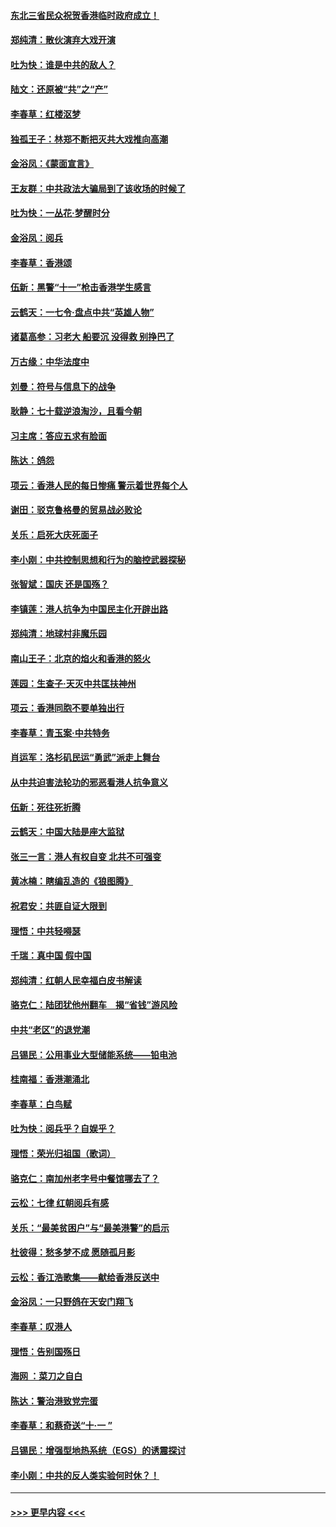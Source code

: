 #### [东北三省民众祝贺香港临时政府成立！](../pages/nsc993/n11571215.md?t=10061833) 
#### [郑纯清：散伙演弃大戏开演](../pages/nsc993/n11570826.md?t=10061833) 
#### [吐为快：谁是中共的敌人？](../pages/nsc993/n11570817.md?t=10061833) 
#### [陆文：还原被“共”之“产”](../pages/nsc993/n11570798.md?t=10061833) 
#### [李春草：红楼沤梦](../pages/nsc993/n11569673.md?t=10061833) 
#### [独孤王子：林郑不断把灭共大戏推向高潮](../pages/nsc993/n11569381.md?t=10061833) 
#### [金浴凤：《蒙面宣言》](../pages/nsc993/n11569368.md?t=10061833) 
#### [王友群：中共政法大骗局到了该收场的时候了](../pages/nsc993/n11568940.md?t=10061833) 
#### [吐为快：一丛花‧梦醒时分](../pages/nsc993/n11567491.md?t=10061833) 
#### [金浴凤：阅兵](../pages/nsc993/n11567454.md?t=10061833) 
#### [李春草：香港颂](../pages/nsc993/n11567444.md?t=10061833) 
#### [伍新：黑警“十一”枪击香港学生感言](../pages/nsc993/n11567426.md?t=10061833) 
#### [云鹤天：一七令‧盘点中共“英雄人物”](../pages/nsc993/n11567091.md?t=10061833) 
#### [诸葛高参：习老大 船要沉 没得救 别挣巴了](../pages/nsc993/n11566976.md?t=10061833) 
#### [万古缘：中华法度中](../pages/nsc993/n11566726.md?t=10061833) 
#### [刘曼：符号与信息下的战争](../pages/nsc993/n11564655.md?t=10061833) 
#### [耿静：七十载逆浪淘沙，且看今朝](../pages/nsc993/n11564520.md?t=10061833) 
#### [习主席：答应五求有脸面](../pages/nsc993/n11563953.md?t=10061833) 
#### [陈达：鸽怨](../pages/nsc993/n11561879.md?t=10061833) 
#### [项云：香港人民的每日惨痛  警示着世界每个人](../pages/nsc993/n11559273.md?t=10061833) 
#### [谢田：驳克鲁格曼的贸易战必败论](../pages/nsc993/n11555840.md?t=10061833) 
#### [关乐：启死大庆死面子](../pages/nsc993/n11556823.md?t=10061833) 
#### [李小刚：中共控制思想和行为的脑控武器探秘](../pages/nsc993/n11556776.md?t=10061833) 
#### [张智斌：国庆  还是国殇？](../pages/nsc993/n11556617.md?t=10061833) 
#### [李镇莲：港人抗争为中国民主化开辟出路](../pages/nsc993/n11556570.md?t=10061833) 
#### [郑纯清：地球村非魔乐园](../pages/nsc993/n11555415.md?t=10061833) 
#### [南山王子：北京的焰火和香港的怒火](../pages/nsc993/n11555318.md?t=10061833) 
#### [莲园：生查子·天灭中共匡扶神州](../pages/nsc993/n11555302.md?t=10061833) 
#### [项云：香港同胞不要单独出行](../pages/nsc993/n11555276.md?t=10061833) 
#### [李春草：青玉案‧中共特务](../pages/nsc993/n11552356.md?t=10061833) 
#### [肖运军：洛杉矶民运“勇武”派走上舞台](../pages/nsc993/n11551595.md?t=10061833) 
#### [从中共迫害法轮功的邪恶看港人抗争意义](../pages/nsc993/n11540858.md?t=10061833) 
#### [伍新：死往死折腾](../pages/nsc993/n11550174.md?t=10061833) 
#### [云鹤天：中国大陆是座大监狱](../pages/nsc993/n11550155.md?t=10061833) 
#### [张三一言：港人有权自变 北共不可强变](../pages/nsc993/n11550132.md?t=10061833) 
#### [黄冰楠：瞎编乱造的《狼图腾》](../pages/nsc993/n11550082.md?t=10061833) 
#### [祝君安：共匪自证大限到](../pages/nsc993/n11550041.md?t=10061833) 
#### [理悟：中共轻嘚瑟](../pages/nsc993/n11547978.md?t=10061833) 
#### [千瑞：真中国 假中国](../pages/nsc993/n11547865.md?t=10061833) 
#### [郑纯清：红朝人民幸福白皮书解读](../pages/nsc993/n11547499.md?t=10061833) 
#### [骆克仁：陆团犹他州翻车　揭“省钱”游风险](../pages/nsc993/n11546977.md?t=10061833) 
#### [中共“老区”的退党潮](../pages/nsc993/n11545995.md?t=10061833) 
#### [吕锡民：公用事业大型储能系统——铅电池](../pages/nsc993/n11545701.md?t=10061833) 
#### [桂南福：香港潮涌北](../pages/nsc993/n11545682.md?t=10061833) 
#### [李春草：白鸟赋](../pages/nsc993/n11545663.md?t=10061833) 
#### [吐为快：阅兵乎？自娱乎？](../pages/nsc993/n11545625.md?t=10061833) 
#### [理悟：荣光归祖国（歌词）](../pages/nsc993/n11545616.md?t=10061833) 
#### [骆克仁：南加州老字号中餐馆哪去了？](../pages/nsc993/n11545120.md?t=10061833) 
#### [云松：七律 红朝阅兵有感](../pages/nsc993/n11542394.md?t=10061833) 
#### [关乐：“最美贫困户”与“最美港警”的启示](../pages/nsc993/n11542252.md?t=10061833) 
#### [杜彼得：愁多梦不成 愿随孤月影](../pages/nsc993/n11540296.md?t=10061833) 
#### [云松：香江浩歌集——献给香港反送中](../pages/nsc993/n11540149.md?t=10061833) 
#### [金浴凤：一只野鸽在天安门翔飞](../pages/nsc993/n11540280.md?t=10061833) 
#### [李春草：叹港人](../pages/nsc993/n11540119.md?t=10061833) 
#### [理悟：告别国殇日](../pages/nsc993/n11539610.md?t=10061833) 
#### [海网 ：菜刀之自白](../pages/nsc993/n11539597.md?t=10061833) 
#### [陈达：警治港致党完蛋](../pages/nsc993/n11538127.md?t=10061833) 
#### [李春草：和蔡奇送“十·一 ”](../pages/nsc993/n11537810.md?t=10061833) 
#### [吕锡民：增强型地热系统（EGS）的诱震探讨](../pages/nsc993/n11537765.md?t=10061833) 
#### [李小刚：中共的反人类实验何时休？！](../pages/nsc993/n11537669.md?t=10061833) 

----
#### [ >>> 更早内容 <<< ](../indexes/nsc993-earlier.md)

